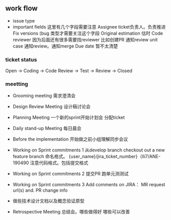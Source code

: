 ## work flow
- issue type
- important fields
这里有几个字段需要注意
Assignee ticket负责人。负责推进
Fix versions (bug 类型才需要关注这个字段
Original estimation  估时
Code reviewer 因为后面还有很多需要找reviewer  比如创建PR 通知review unit case 通知review。通知merge 
Due date  暂不太清楚

### ticket status
Open -> Coding -> Code Review -> Test -> Review -> Closed

### meetting
- Grooming meeting 需求澄清会
- Design Review Meeting 设计稿讨论会
- Planning Meeting 一个新的sprint开始计划会 分配ticket
- Daily stand-up Meeting 每日晨会
- Before the implementation 开始做之前小组理解同步会议
- Working on Sprint commitments 1
  从develop branch checkout out a new feature branch 命名格式。 {user_name}/jira_ticket_number}（lli7/ANE-190490  注意代码格式。包括提交格式
  
- Working on Sprint commitments 2
提交PR 跑单元测测试

- Working on Sprint commitments 3
Add comments on JIRA： MR request url(s)  and. PR change info

- 做些技术设计文档以及概念验证原型

- Retrospective Meeting 总结会。哪些做得好 哪些可以改善
